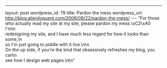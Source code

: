 ---
layout: post
wordpress_id: 79
title: Pardon the mess
wordpress_url: http://blog.alieniloquent.com/2006/08/22/pardon-the-mess/
--- "For those who actually read my site at my site, please pardon my mess.\xC2\xA0 I'm\n\
redesigning my site, and I have much less regard for how it looks than some,\n\
so I'm just going to piddle with it live.\n\n\
On the up side, if you're the kind that obsessively refreshes my blog, you can\n\
see how I design web pages.\n\n"
